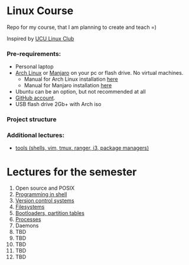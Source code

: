 # Linux Course
Repo for my course, that I am planning to create and teach =)

Inspired by [UCU Linux Club](https://github.com/ucu-cs/UCU_Linux_Club)

### Pre-requirements: 
- Personal laptop
- [Arch Linux](https://www.archlinux.org/) or [Manjaro](https://manjaro.org/downloads/official/gnome/) on your pc or flash drive. No virtual machines.
	- Manual for Arch Linux installation [here](https://ucu-cs.github.io/UCU_Linux_Club/articles/arch-manual/)
    - Manual for Manjaro installation [here](https://ucu-cs.github.io/UCU_Linux_Club/articles/manjaro-manual/)
- Ubuntu can be an option, but not recommended at all
- [GitHub account](https://github.com/).
- USB flash drive 2Gb+ with Arch iso 

### Project structure
### Additional lectures:
- [tools (shells, vim, tmux, ranger, i3, package managers)](https://github.com/Myralllka/UCU_Linux_Course/blob/master/presentations/tools/main.pdf)

# Lectures for the semester
1. Open source and POSIX
2. [Programming in shell](https://github.com/Myralllka/UCU_Linux_Course/blob/master/presentations/shells/main.pdf)
3. [Version control systems](https://github.com/Myralllka/UCU_Linux_Course/tree/master/presentations/version_control_systems/main.pdf)
4. [Filesystems](https://github.com/Myralllka/UCU_Linux_Course/blob/master/presentations/filesystems/main.pdf)
5. [Bootloaders, partition tables](https://github.com/Myralllka/UCU_Linux_Course/tree/master/presentations/bootloaders_partition_tables/main.pdf)
6. [Processes](https://github.com/Myralllka/UCU_Linux_Course/blob/master/presentations/processes/main.pdf)
7. Daemons
8. TBD
9. TBD
10. TBD
11. TBD
12. TBD

